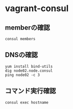 # vagrant-consul

## memberの確認
```
consul members
```

## DNSの確認
```
yum install bind-utils
dig node02.node.consul
ping node02 -c 3
```

## コマンド実行確認
```
consul exec hostname
```

